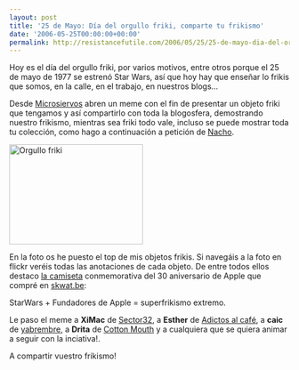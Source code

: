 ```yaml
---
layout: post
title: '25 de Mayo: Día del orgullo friki, comparte tu frikismo'
date: '2006-05-25T00:00:00+00:00'
permalink: http://resistancefutile.com/2006/05/25/25-de-mayo-dia-del-orgullo-friki-comparte-tu-frikismo-2/
---
```

<a href="http://www.orgullofriki.com/"><img style="float:right; margin:0 0 10px 10px;cursor:pointer; cursor:hand;" src="http://photos1.blogger.com/blogger/6639/1972/320/dia-orgulllo-friki.jpg" border="0" alt="" /></a>Hoy es el día del orgullo friki, por varios motivos, entre otros porque el 25 de mayo de 1977 se estrenó Star Wars, así que hoy hay que enseñar lo frikis que somos, en la calle, en el trabajo, en nuestros blogs...

Desde <a href="http://www.microsiervos.com/archivo/mundoreal/frikismo.html">Microsiervos</a> abren un meme con el fin de presentar un objeto friki que tengamos y así compartirlo con toda la blogosfera, demostrando nuestro frikismo, mientras sea friki todo vale, incluso se puede mostrar toda tu colección, como hago a continuación a petición de <a href="http://www.microsiervos.com/archivo/mundoreal/endoesqueleto-t800.html">Nacho</a>.

<a href="http://www.flickr.com/photos/savior1980/152664484/" title="Orgullo friki"><img src="http://static.flickr.com/50/152664484_10d31bb668_m.jpg" width="240" height="180" alt="Orgullo friki" /></a>

En la foto os he puesto el top de mis objetos frikis. Si navegáis a la foto en flickr veréis todas las anotaciones de cada objeto. De entre todos ellos destaco <a href="http://resistancefutile.blogspot.com/2006/03/y-quines-son-estos.html">la camiseta</a> conmemorativa del 30 aniversario de Apple que compré en <a href="http://www.skwat.be">skwat.be</a>: 

StarWars + Fundadores de Apple = superfrikismo extremo.

Le paso el meme a <span style="font-weight:bold;">XiMac</span> de <a href="http://www.ximac.net/ST322/">Sector32</a>, a <span style="font-weight:bold;">Esther</span> de <a href="http://adictosalcafe.blogspot.com/">Adictos al café</a>, a <span style="font-weight:bold;">caic</span> de <a href="http://yabrembre.blogspot.com">yabrembre</a>, a <span style="font-weight:bold;">Drita</span> de <a href="http://mocasin.ionosfera.com/">Cotton Mouth</a>   y a cualquiera que se quiera animar a seguir con la inciativa!.

A compartir vuestro frikismo!
